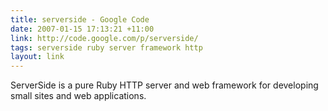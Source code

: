 ```yaml
---
title: serverside - Google Code
date: 2007-01-15 17:13:21 +11:00
link: http://code.google.com/p/serverside/
tags: serverside ruby server framework http
layout: link
---
```

ServerSide is a pure Ruby HTTP server and web framework for developing small sites and web applications.
